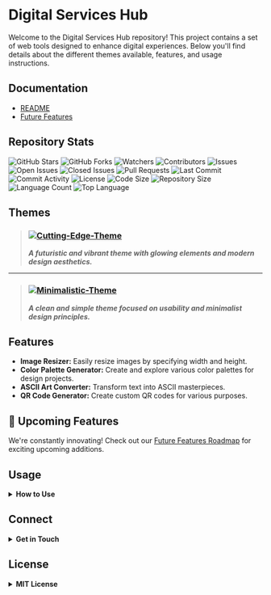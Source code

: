 # Digital Services Hub

Welcome to the Digital Services Hub repository! This project contains a set of web tools designed to enhance digital experiences. Below you'll find details about the different themes available, features, and usage instructions.

## Documentation

- [README](docs/README.md)
- [Future Features](docs/FUTURE-FEATURES.md)

## Repository Stats

![GitHub Stars](https://img.shields.io/github/stars/TMHSDigital/Digital_Services.HUB?style=for-the-badge)
![GitHub Forks](https://img.shields.io/github/forks/TMHSDigital/Digital_Services.HUB?style=for-the-badge)
![Watchers](https://img.shields.io/github/watchers/TMHSDigital/Digital_Services.HUB?style=for-the-badge)
![Contributors](https://img.shields.io/github/contributors/TMHSDigital/Digital_Services.HUB?style=for-the-badge)
![Issues](https://img.shields.io/github/issues/TMHSDigital/Digital_Services.HUB?style=for-the-badge)
![Open Issues](https://img.shields.io/github/issues-raw/TMHSDigital/Digital_Services.HUB?style=for-the-badge)
![Closed Issues](https://img.shields.io/github/issues-closed-raw/TMHSDigital/Digital_Services.HUB?style=for-the-badge)
![Pull Requests](https://img.shields.io/github/issues-pr/TMHSDigital/Digital_Services.HUB?style=for-the-badge)
![Last Commit](https://img.shields.io/github/last-commit/TMHSDigital/Digital_Services.HUB?style=for-the-badge)
![Commit Activity](https://img.shields.io/github/commit-activity/m/TMHSDigital/Digital_Services.HUB?style=for-the-badge)
![License](https://img.shields.io/github/license/TMHSDigital/Digital_Services.HUB?style=for-the-badge)
![Code Size](https://img.shields.io/github/languages/code-size/TMHSDigital/Digital_Services.HUB?style=for-the-badge)
![Repository Size](https://img.shields.io/github/repo-size/TMHSDigital/Digital_Services.HUB?style=for-the-badge)
![Language Count](https://img.shields.io/github/languages/count/TMHSDigital/Digital_Services.HUB?style=for-the-badge)
![Top Language](https://img.shields.io/github/languages/top/TMHSDigital/Digital_Services.HUB?style=for-the-badge)

## Themes

> ### [![Cutting-Edge-Theme](https://img.shields.io/badge/Cutting--Edge-Theme-blue?style=for-the-badge)](https://github.com/TMHSDigital/Digital_Services.HUB/tree/Cutting-Edge-Theme)
> ___A futuristic and vibrant theme with glowing elements and modern design aesthetics.___

___

> ### [![Minimalistic-Theme](https://img.shields.io/badge/Minimalistic-Theme-green?style=for-the-badge)](https://github.com/TMHSDigital/Digital_Services.HUB/tree/Minimalistic-Theme)
> ___A clean and simple theme focused on usability and minimalist design principles.___

## Features

- **Image Resizer:** Easily resize images by specifying width and height.
- **Color Palette Generator:** Create and explore various color palettes for design projects.
- **ASCII Art Converter:** Transform text into ASCII masterpieces.
- **QR Code Generator:** Create custom QR codes for various purposes.

## 🚀 Upcoming Features

We're constantly innovating! Check out our [Future Features Roadmap](docs/FUTURE-FEATURES.md) for exciting upcoming additions.

## Usage

<details>
<summary><strong>How to Use</strong></summary>

### General Usage Instructions:

1. **Visit the GitHub Pages Site:**
   Click on the button below to visit our GitHub Pages site where all tools are hosted:
   <p align="center">
     <a href="https://tmhsdigital.github.io/Digital_Services.HUB/" target="_blank">
       <img src="https://img.shields.io/badge/Visit-Site-brightgreen?style=for-the-badge" alt="Visit Site">
     </a>
   </p>

2. **Select a Theme:**
   Choose your preferred theme from the available options. Each theme offers a unique look and feel to enhance your user experience.

3. **Navigate to the Desired Tool:**
   Browse through the list of available tools. Click on the tool you want to use. Each tool is designed to be intuitive and user-friendly.

4. **Follow On-Screen Instructions:**
   Each tool comes with its own set of instructions. Follow these instructions to utilize the tool effectively. For instance:
   
   - **Image Resizer:** Upload an image, specify the desired width and height, and click "Resize" to get the resized image.
   - **Color Palette Generator:** Choose or input base colors, and the tool will generate a palette of complementary colors.
   - **ASCII Art Converter:** Input your text, choose formatting options, and click "Convert" to generate ASCII art.
   - **QR Code Generator:** Input the data you want encoded, choose customization options, and generate the QR code.

5. **Enjoy Enhanced Digital Experience:**
   Utilize the results as needed. Download images, copy text, or use the generated content in your projects.

### Detailed Tool Instructions:

#### Image Resizer:
- **Upload an Image:** Click on the "Upload" button to select an image from your device.
- **Specify Dimensions:** Enter the desired width and height for the image.
- **Resize:** Click "Resize" to process the image. The resized image will be available for download.

#### Color Palette Generator:
- **Select Base Colors:** Either select colors using a color picker or input hex values.
- **Generate Palette:** Click "Generate" to see a palette of complementary colors.
- **Explore Variations:** Adjust the base colors and regenerate as needed.

#### ASCII Art Converter:
- **Input Text:** Type or paste the text you want to convert.
- **Choose Options:** Select font style, size, and other formatting options.
- **Convert:** Click "Convert" to see your text in ASCII art format. Copy the art for use.

#### QR Code Generator:
- **Input Data:** Enter the URL or text you want to encode in the QR code.
- **Customize:** Choose color, size, and error correction level.
- **Generate:** Click "Generate" to create the QR code. Download or share it directly.

</details>

## Connect

<details>
<summary><strong>Get in Touch</strong></summary>
<p align="center">
  <a href="https://github.com/TMHSDigital" target="_blank">
    <img src="https://img.shields.io/badge/GitHub-Profile-lightgrey?style=for-the-badge" alt="GitHub Profile">
  </a>
</p>
</details>

## License

<details>
<summary><strong>MIT License</strong></summary>
<p>This project is licensed under the MIT License. See the [LICENSE](LICENSE) file for details.</p>
</details>
